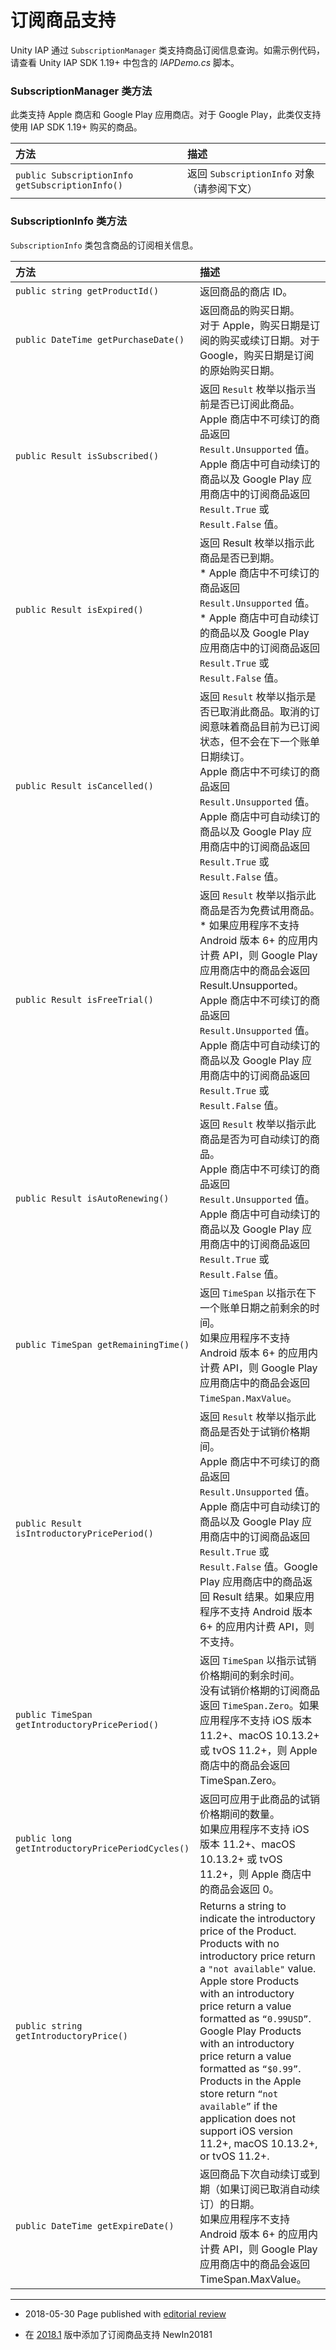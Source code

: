 # 订阅商品支持

Unity IAP 通过 `SubscriptionManager` 类支持商品订阅信息查询。如需示例代码，请查看 Unity IAP SDK 1.19+ 中包含的 _IAPDemo.cs_ 脚本。

### SubscriptionManager 类方法
此类支持 Apple 商店和 Google Play 应用商店。对于 Google Play，此类仅支持使用 IAP SDK 1.19+ 购买的商品。

| **方法** | **描述** |
|:---|:---|
| `public SubscriptionInfo getSubscriptionInfo()` | 返回 `SubscriptionInfo` 对象（请参阅下文） |

### SubscriptionInfo 类方法
`SubscriptionInfo` 类包含商品的订阅相关信息。

| **方法** | **描述** |
|:---|:---|
| `public string getProductId()` | 返回商品的商店 ID。 |
| `public DateTime getPurchaseDate()` | 返回商品的购买日期。<br/>对于 Apple，购买日期是订阅的购买或续订日期。对于 Google，购买日期是订阅的原始购买日期。|
| `public Result isSubscribed()` | 返回 `Result` 枚举以指示当前是否已订阅此商品。<br/>Apple 商店中不可续订的商品返回 `Result.Unsupported` 值。Apple 商店中可自动续订的商品以及 Google Play 应用商店中的订阅商品返回 `Result.True` 或 `Result.False` 值。 |
| `public Result isExpired()` | 返回 Result 枚举以指示此商品是否已到期。<br/>* Apple 商店中不可续订的商品返回 `Result.Unsupported` 值。<br/>* Apple 商店中可自动续订的商品以及 Google Play 应用商店中的订阅商品返回 `Result.True` 或 `Result.False` 值。 |
| `public Result isCancelled()` | 返回 `Result` 枚举以指示是否已取消此商品。取消的订阅意味着商品目前为已订阅状态，但不会在下一个账单日期续订。<br/>Apple 商店中不可续订的商品返回 `Result.Unsupported` 值。Apple 商店中可自动续订的商品以及 Google Play 应用商店中的订阅商品返回 `Result.True` 或 `Result.False` 值。 |
| `public Result isFreeTrial()` | 返回 `Result` 枚举以指示此商品是否为免费试用商品。<br/> * 如果应用程序不支持 Android 版本 6+ 的应用内计费 API，则 Google Play 应用商店中的商品会返回 Result.Unsupported。<br/>Apple 商店中不可续订的商品返回 `Result.Unsupported` 值。Apple 商店中可自动续订的商品以及 Google Play 应用商店中的订阅商品返回 `Result.True` 或 `Result.False` 值。 |
| `public Result isAutoRenewing()` | 返回 `Result` 枚举以指示此商品是否为可自动续订的商品。<br/>Apple 商店中不可续订的商品返回 `Result.Unsupported` 值。Apple 商店中可自动续订的商品以及 Google Play 应用商店中的订阅商品返回 `Result.True` 或 `Result.False` 值。 |
| `public TimeSpan getRemainingTime()` | 返回 `TimeSpan` 以指示在下一个账单日期之前剩余的时间。<br/> 如果应用程序不支持 Android 版本 6+ 的应用内计费 API，则 Google Play 应用商店中的商品会返回 `TimeSpan.MaxValue`。|
| `public Result isIntroductoryPricePeriod()` | 返回 `Result` 枚举以指示此商品是否处于试销价格期间。<br/>Apple 商店中不可续订的商品返回 `Result.Unsupported` 值。Apple 商店中可自动续订的商品以及 Google Play 应用商店中的订阅商品返回 `Result.True` 或 `Result.False` 值。Google Play 应用商店中的商品返回 Result 结果。如果应用程序不支持 Android 版本 6+ 的应用内计费 API，则不支持。 |
| `public TimeSpan getIntroductoryPricePeriod()` | 返回 `TimeSpan` 以指示试销价格期间的剩余时间。<br/>没有试销价格期的订阅商品返回 `TimeSpan.Zero`。如果应用程序不支持 iOS 版本 11.2+、macOS 10.13.2+ 或 tvOS 11.2+，则 Apple 商店中的商品会返回 TimeSpan.Zero。|
| `public long getIntroductoryPricePeriodCycles()` | 返回可应用于此商品的试销价格期间的数量。<br/>如果应用程序不支持 iOS 版本 11.2+、macOS 10.13.2+ 或 tvOS 11.2+，则 Apple 商店中的商品会返回 0。|
| `public string getIntroductoryPrice()` | Returns a string to indicate the introductory price of the Product.<br/>Products with no introductory price return a `"not available"` value. Apple store Products with an introductory price return a value formatted as `“0.99USD”`. Google Play Products with an introductory price return a value formatted as `“$0.99”`. Products in the Apple store return `“not available”` if the application does not support iOS version 11.2+, macOS 10.13.2+, or tvOS 11.2+. |
| `public DateTime getExpireDate()` | 返回商品下次自动续订或到期（如果订阅已取消自动续订）的日期。<br/>如果应用程序不支持 Android 版本 6+ 的应用内计费 API，则 Google Play 应用商店中的商品会返回 TimeSpan.MaxValue。 |

----
* <span class="page-edit">2018-05-30 Page published with [editorial review](DocumentationEditorialReview.html)
</span>

* <span class="page-history">在 [2018.1](https://docs.unity3d.com/2018.1/Documentation/Manual/30_search.html?q=newin20181) 版中添加了订阅商品支持 <span class="search-words">NewIn20181</span></span>
